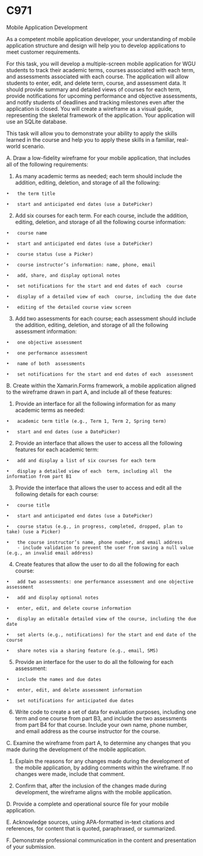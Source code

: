 # C971
Mobile Application Development

As a competent mobile application developer, your understanding of mobile application structure and design will help you to develop applications to meet customer requirements.

For this task, you will develop a multiple-screen mobile application for WGU students to track their academic terms, courses associated with each term, and assessments associated with each course. The application will allow students to enter, edit, and delete term, course, and assessment data. It should provide summary and detailed views of courses for each term, provide notifications for upcoming performance and objective assessments, and notify students of deadlines and tracking milestones even after the application is closed. You will create a wireframe as a visual guide, representing the skeletal framework of the application. Your application will use an SQLite database.

This task will allow you to demonstrate your ability to apply the skills learned in the course and help you to apply these skills in a familiar, real-world scenario.

A.  Draw a low-fidelity wireframe for your mobile application, that includes all of the following requirements:

  1.  As many academic terms as needed; each  term should include the addition, editing, deletion, and storage of all  the following:

    •   the term title

    •   start and anticipated end dates (use a DatePicker)

  2.  Add six courses for each  term. For each  course, include the addition, editing, deletion, and storage of all  the following course information:

    •   course name

    •   start and anticipated end dates (use a DatePicker)

    •   course status (use a Picker)

    •   course instructor’s information: name, phone, email

    •   add, share, and display optional notes

    •   set notifications for the start and end dates of each  course 

    •   display of a detailed view of each  course, including the due date

    •   editing of the detailed course view screen

  3.  Add two assessments for each  course; each  assessment should include the addition, editing, deletion, and storage of all  the following assessment information:

    •   one objective assessment

    •   one performance assessment

    •   name of both  assessments

    •   set notifications for the start and end dates of each  assessment


B.  Create within the Xamarin.Forms framework, a mobile application aligned to the wireframe drawn in part A, and include all  of these features:

  1.  Provide an interface for all  the following information for as many academic terms as needed:

    •   academic term title (e.g., Term 1, Term 2, Spring term)

    •   start and end dates (use a DatePicker)

  2.  Provide an interface that allows the user to access all the following features for each academic term:

    •   add and display a list of six courses for each term

    •   display a detailed view of each  term, including all  the information from part B1

  3.  Provide the interface that allows the user to access and edit all  the following details for each course:

    •   course title

    •   start and anticipated end dates (use a DatePicker)

    •   course status (e.g., in progress, completed, dropped, plan to take) (use a Picker)

    •   the course instructor’s name, phone number, and email address
        - include validation to prevent the user from saving a null value (e.g., an invalid email address)

  4.  Create features that allow the user to do all  the following for each course:

    •   add two assessments: one performance assessment and one objective assessment

    •   add and display optional notes

    •   enter, edit, and delete course information

    •   display an editable detailed view of the course, including the due date

    •   set alerts (e.g., notifications) for the start and end date of the course

    •   share notes via a sharing feature (e.g., email, SMS)

  5.  Provide an interface for the user to do all  the following for each  assessment:

    •   include the names and due dates

    •   enter, edit, and delete assessment information

    •   set notifications for anticipated due dates

  6.  Write code to create a set of data for evaluation purposes, including one term and one course from part B3, and include the two assessments from part B4 for that course. Include your own name, phone number, and email address as the course instructor for the course.


C.  Examine the wireframe from part A, to determine any changes that you made during the development of the mobile application.

  1.  Explain the reasons for any changes made during the development of the mobile application, by adding comments within the wireframe. If no changes were made, include that comment.

  2.   Confirm that, after the inclusion of the changes made during development, the wireframe aligns with the mobile application.


D.  Provide a complete and operational source file for your mobile application.


E.  Acknowledge sources, using APA-formatted in-text citations and references, for content that is quoted, paraphrased, or summarized.


F.  Demonstrate professional communication in the content and presentation of your submission.

